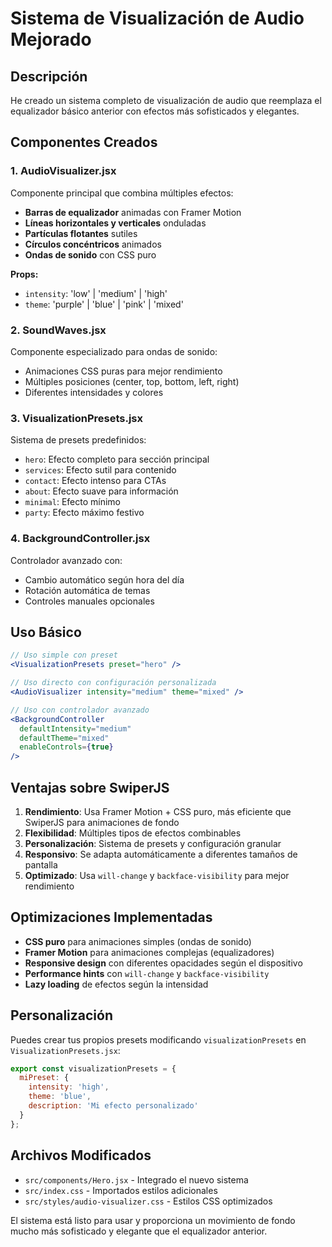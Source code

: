 # Sistema de Visualización de Audio Mejorado

## Descripción
He creado un sistema completo de visualización de audio que reemplaza el equalizador básico anterior con efectos más sofisticados y elegantes.

## Componentes Creados

### 1. AudioVisualizer.jsx
Componente principal que combina múltiples efectos:
- **Barras de equalizador** animadas con Framer Motion
- **Líneas horizontales y verticales** onduladas
- **Partículas flotantes** sutiles
- **Círculos concéntricos** animados
- **Ondas de sonido** con CSS puro

**Props:**
- `intensity`: 'low' | 'medium' | 'high'
- `theme`: 'purple' | 'blue' | 'pink' | 'mixed'

### 2. SoundWaves.jsx
Componente especializado para ondas de sonido:
- Animaciones CSS puras para mejor rendimiento
- Múltiples posiciones (center, top, bottom, left, right)
- Diferentes intensidades y colores

### 3. VisualizationPresets.jsx
Sistema de presets predefinidos:
- `hero`: Efecto completo para sección principal
- `services`: Efecto sutil para contenido
- `contact`: Efecto intenso para CTAs
- `about`: Efecto suave para información
- `minimal`: Efecto mínimo
- `party`: Efecto máximo festivo

### 4. BackgroundController.jsx
Controlador avanzado con:
- Cambio automático según hora del día
- Rotación automática de temas
- Controles manuales opcionales

## Uso Básico

```jsx
// Uso simple con preset
<VisualizationPresets preset="hero" />

// Uso directo con configuración personalizada
<AudioVisualizer intensity="medium" theme="mixed" />

// Uso con controlador avanzado
<BackgroundController 
  defaultIntensity="medium" 
  defaultTheme="mixed" 
  enableControls={true} 
/>
```

## Ventajas sobre SwiperJS

1. **Rendimiento**: Usa Framer Motion + CSS puro, más eficiente que SwiperJS para animaciones de fondo
2. **Flexibilidad**: Múltiples tipos de efectos combinables
3. **Personalización**: Sistema de presets y configuración granular
4. **Responsivo**: Se adapta automáticamente a diferentes tamaños de pantalla
5. **Optimizado**: Usa `will-change` y `backface-visibility` para mejor rendimiento

## Optimizaciones Implementadas

- **CSS puro** para animaciones simples (ondas de sonido)
- **Framer Motion** para animaciones complejas (equalizadores)
- **Responsive design** con diferentes opacidades según el dispositivo
- **Performance hints** con `will-change` y `backface-visibility`
- **Lazy loading** de efectos según la intensidad

## Personalización

Puedes crear tus propios presets modificando `visualizationPresets` en `VisualizationPresets.jsx`:

```jsx
export const visualizationPresets = {
  miPreset: {
    intensity: 'high',
    theme: 'blue',
    description: 'Mi efecto personalizado'
  }
};
```

## Archivos Modificados

- `src/components/Hero.jsx` - Integrado el nuevo sistema
- `src/index.css` - Importados estilos adicionales
- `src/styles/audio-visualizer.css` - Estilos CSS optimizados

El sistema está listo para usar y proporciona un movimiento de fondo mucho más sofisticado y elegante que el equalizador anterior.
